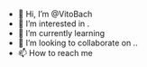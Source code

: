 - 👋 Hi, I’m @VitoBach 
- 👀 I’m interested in .
- 🌱 I’m currently learning 
- 💞️ I’m looking to collaborate on ..
- 📫 How to reach me 

<!---
VitoBach/VitoBach is a ✨ special ✨ repository because its `README.md` (this file) appears on your GitHub profile.
You can click the Preview link to take a look at your changes.
--->
